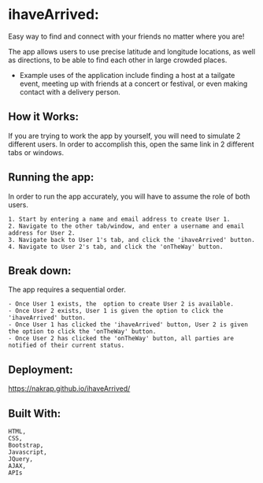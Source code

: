 # ihaveArrived:

Easy way to find and connect with your friends no matter where you are! 

The app allows users to use precise latitude and longitude locations, as well as directions, to be able to find each other in large crowded places. 

- Example uses of the application include finding a host at a tailgate event, meeting up with friends at a concert or festival, or even making contact with a delivery person. 

## How it Works:

If you are trying to work the app by yourself, you will need to simulate 2 different users. In order to accomplish this, open the same link in 2 different tabs or windows.

## Running the app:

In order to run the app accurately, you will have to assume the role of both users. 
```
1. Start by entering a name and email address to create User 1. 
2. Navigate to the other tab/window, and enter a username and email address for User 2.
3. Navigate back to User 1's tab, and click the 'ihaveArrived' button. 
4. Navigate to User 2's tab, and click the 'onTheWay' button.
```

## Break down:

The app requires a sequential order. 
```
- Once User 1 exists, the  option to create User 2 is available. 
- Once User 2 exists, User 1 is given the option to click the 'ihaveArrived' button.
- Once User 1 has clicked the 'ihaveArrived' button, User 2 is given the option to click the 'onTheWay' button. 
- Once User 2 has clicked the 'onTheWay' button, all parties are notified of their current status. 
```

## Deployment:

https://nakrap.github.io/ihaveArrived/

## Built With:
```
HTML,
CSS,
Bootstrap,
Javascript,
JQuery,
AJAX,
APIs
```
